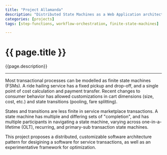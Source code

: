```yaml
---
title: "Project Allamanda"
description: "Distributed State Machines as a Web Application architecture"
categories: [projects]
tags: [step-functions, workflow-orchestration, finite-state-machines]

---
```


# {{ page.title }} 
{{page.description}}

---

Most transactional processes can be modelled as finite state machines (FSMs). A ride hailing service has a fixed pickup and drop-off, and a single point of cost calculation and payment transfer. Recent changes to consumer behavior has allowed customizations in cart dimensions (size, cost, etc.) and state transitions (pooling, fare splitting). 

States and transitions are less finite in service marketplace transactions. A state machine has multiple and differing sets of "completion", and has multiple participants in navigating a state machine, varying across one-in-a-lifetime (OLT), recurring, and primary-sub transaction state machines.

This project proposes a distributed, customizable software architecture pattern for desigining a software for service transactions, as well as an experimentative framework for optimization.


